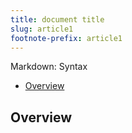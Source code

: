 ```yaml
---
title: document title
slug: article1
footnote-prefix: article1
---
```


Markdown: Syntax

*   [Overview](#overview)

<h2 id="overview">Overview</h2>
